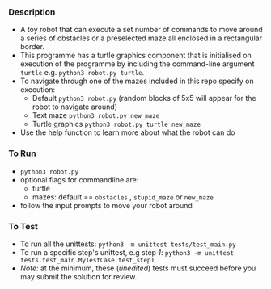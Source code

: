 ### Description

* A toy robot that can execute a set number of commands to move around a series of obstacles or a preselected maze all enclosed in a rectangular border.
* This programme has a turtle graphics component that is initialised on execution of the programme by including the command-line argument `turtle` 
  e.g.  `python3 robot.py turtle`.
* To navigate through one of the mazes included in this repo specify on execution:
   * Default `python3 robot.py` (random blocks of 5x5 will appear for the robot to navigate around)
   * Text maze `python3 robot.py new_maze`
   * Turtle graphics `python3 robot.py turtle new_maze`
* Use the help function to learn more about what the robot can do

### To Run

* `python3 robot.py`
* optional flags for commandline are:
  - turtle
  - mazes: default == `obstacles` , `stupid_maze` or `new_maze`
* follow the input prompts to move your robot around

### To Test

* To run all the unittests: `python3 -m unittest tests/test_main.py`
* To run a specific step's unittest, e.g step *1*: `python3 -m unittest tests.test_main.MyTestCase.test_step1`
* _Note_: at the minimum, these (*unedited*) tests must succeed before you may submit the solution for review.
